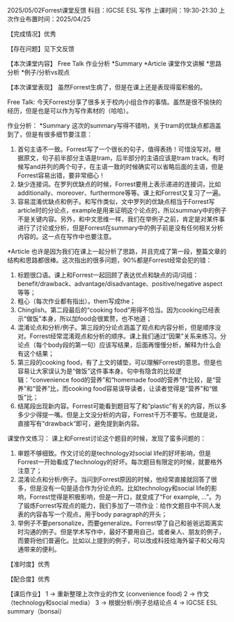 2025/05/02Forrest课堂反馈
科目：IGCSE ESL 写作
上课时间：19:30-21:30
上次作业布置时间：2025/04/25

【完成情况】优秀

【存在问题】见下文反馈

【本次课堂内容】
Free Talk
作业分析
*Summary
*Article
课堂作文讲解
*思路分析
*例子/分析vs观点

【本次课堂表现】
虽然Forrest生病了，但是在课上还是表现得蛮积极的。

Free Talk:
今天Forrest分享了很多关于校内小组合作的事情。虽然是很不愉快的经历，但是也是可以作为写作素材的（哈哈）。

作业分析：
*Summary
这次的summary写得不错哟，关于tram的优缺点都涵盖到了，但是有很多细节要注意：
1. 首句主语不一致。Forrest写了一个很长的句子，值得表扬！可惜没写对。根据原文，句子前半部分主语是tram，后半部分的主语应该是tram track。有时候写and并列的两个句子，在主语一致的时候确实可以省略后面的主语，但是Forrest容易出错，要非常细心！
2. 缺少连接词。在罗列优缺点的时候，Forrest要用上表示递进的连接词，比如additionally、moreover、furthermore等等。课上和Forrest又复习了一遍。
3. 容易混淆优缺点和例子。和写作类似，文中罗列的优缺点相当于Forrest写article时的分论点，example是用来证明这个论点的，所以summary中的例子不是关键内容。另外，和中文思维一样，我们在举例子之前，肯定是对某件事进行了讨论或分析，但是Forrest在summary中的例子前是没有任何相关分析内容的。这一点在写作中也要注意。

*Article
也许是因为我们在课上一起分析了思路，并且完成了第一段，整篇文章的结构和思路都很棒。这次指出的很多问题，90%都是Forrest经常会犯的错：
1. 标题很口语。课上和Forrest一起回顾了表达优点和缺点的词/词组：benefit/drawback、advantage/disadvantage、positive/negative aspect等等；
2. 粗心（每次作业都有指出）。them写成the；
3. Chinglish。第二段最后的“cooking food”用得不恰当。因为cooking已经表示“做饭”本身，所以加food会很累赘，也不地道；
4. 混淆论点和分析/例子。第三段的分论点涵盖了观点和内容分析，但是顺序没对。Forrest经常混淆观点和分析的顺序。课上我们通过“因果”关系来练习。分论点（每个body段的第一句）应该写结果，后面再慢慢分析，解释为什么会有这个结果；
5. 第三段的cooking food，有了上文的铺垫，可以理解Forrest的意思。但是也容易让大家误认为是“做饭”这件事本身。句中有隐含的比较逻辑：“convenience food的营养”和“homemade food的营养”作比较，是“营养”和“营养”比，而cooking food容易误导读者，让读者觉得是“营养”和“做饭”比；
6. 结尾段出现新内容。Forrest可能看到题目写了和“plastic”有关的内容，所以多多少少得提一嘴。但是上文没分析的内容，Forrest千万不要写。也就是说，直接写有“drawback“即可，避免提到新内容。

课堂作文练习：
课上和Forrest讨论这个题目的时候，发现了蛮多问题的：
1. 审题不够细致。作文讨论的是technology对social life的好坏影响，但是Forrest一开始看成了technology的好坏。每次题目有限定的时候，就要格外注意了；
2. 混淆论点和分析/例子。当问到Forrest原因的时候，他经常直接就回答了很多，但是没有一句是适合作为分论点的。比如technology和social life的影响，Forrest觉得是积极影响，但是一开口，就变成了“For example, …”。为了锻炼Forrest写观点的能力，我们多加了一项作业：给作文题目中不同人发表的内容各写一个观点，用于body paragraph的开头；
3. 举例子不要personalize，而要generalize。Forrest举了自己和爸爸远距离实时沟通的例子。但是学术写作中，最好不要用自己，或者亲人、朋友的例子，而要将他们普遍化。比如以上提到的例子，可以改成科技给海外留子和父母沟通带来的便利。

【准时度】优秀

【配合度】优秀

【课后作业】
1 -> 重新整理上次作业的作文 (convenience food)
2 -> 作文（technology和social media）
3 -> 根据分析/例子总结论点
4 -> IGCSE ESL summary（bonsai）
